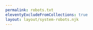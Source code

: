 ```yaml
---
permalink: robots.txt
eleventyExcludeFromCollections: true
layout: layout/system-robots.njk
---
```

